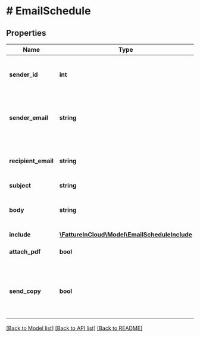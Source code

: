 # # EmailSchedule

## Properties

Name | Type | Description | Notes
------------ | ------------- | ------------- | -------------
**sender_id** | **int** | Email sender id [required if **sender_email** is not specified] | [optional]
**sender_email** | **string** | Email sender address [required if **sender_id** is not specified] | [optional]
**recipient_email** | **string** | Email recipient emails [comma separated] | [optional]
**subject** | **string** | Email subject | [optional]
**body** | **string** | Email body [HTML Escaped] [max size 50KiB] | [optional]
**include** | [**\FattureInCloud\Model\EmailScheduleInclude**](EmailScheduleInclude.md) |  | [optional]
**attach_pdf** | **bool** | Attach the pdf of the document | [optional]
**send_copy** | **bool** | Send a copy of the email to the **cc_email** specified by **Get email data** | [optional]

[[Back to Model list]](../../README.md#models) [[Back to API list]](../../README.md#endpoints) [[Back to README]](../../README.md)
